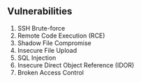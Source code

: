 ## Vulnerabilities

1. SSH Brute-force
2. Remote Code Execution (RCE)
3. Shadow File Compromise
4. Insecure File Upload
5. SQL Injection
6. Insecure Direct Object Reference (IDOR)
7. Broken Access Control
